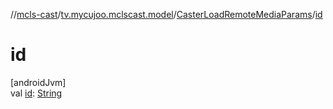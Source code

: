//[mcls-cast](../../../index.md)/[tv.mycujoo.mclscast.model](../index.md)/[CasterLoadRemoteMediaParams](index.md)/[id](id.md)

# id

[androidJvm]\
val [id](id.md): [String](https://kotlinlang.org/api/latest/jvm/stdlib/kotlin/-string/index.html)
